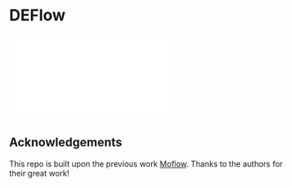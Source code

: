 # DEFlow

![cover](figures/framework.pdf)

## Acknowledgements

This repo is built upon the previous work [Moflow](https://doi.org/10.1145/3394486.3403104). Thanks to the authors for their great work!

